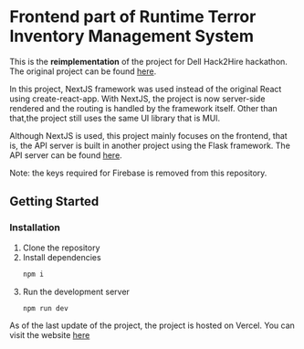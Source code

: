 # Frontend part of Runtime Terror Inventory Management System

This is the **reimplementation** of the project for Dell Hack2Hire hackathon. The original project can be
found [here](https://github.com/mkcarl/runtimeterror-original).

In this project, NextJS framework was used instead of the original React using create-react-app. With NextJS, the
project is now server-side rendered and the routing is handled by the framework itself.
Other than that,the project still uses the same UI library that is MUI.

Although NextJS is used, this project mainly focuses on the frontend, that is, the API server is built in another
project using the Flask framework. The API server can be found [here](https://github.com/mkcarl/runtimeterror-api).

Note: the keys required for Firebase is removed from this repository.

## Getting Started

### Installation

1. Clone the repository
2. Install dependencies
    ```bash
    npm i 
    ```
3. Run the development server
    ```bash
    npm run dev
    ```

As of the last update of the project, the project is hosted on Vercel. You can visit the
website [here](https://runtimeterror-nextjs.vercel.app/)

